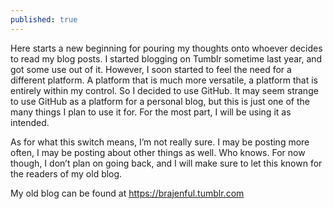 ```yaml
---
published: true
---
```

Here starts a new beginning for pouring my thoughts onto whoever decides to read my blog posts. I started blogging on Tumblr sometime last year, and got some use out of it. However, I soon started to feel the need for a different platform. A platform that is much more versatile, a platform that is entirely within my control. So I decided to use GitHub. It may seem strange to use GitHub as a platform for a personal blog, but this is just one of the many things I plan to use it for. For the most part, I will be using it as intended.

As for what this switch means, I’m not really sure. I may be posting more often, I may be posting about other things as well. Who knows. For now though, I don’t plan on going back, and I will make sure to let this known for the readers of my old blog.

My old blog can be found at https://brajenful.tumblr.com
